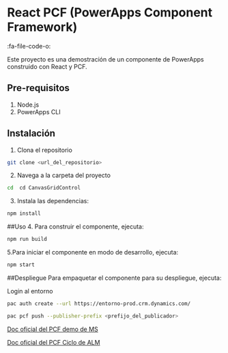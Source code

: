 
# React PCF (PowerApps Component Framework)

:fa-file-code-o:

Este proyecto es una demostración de un componente de PowerApps construido con React y PCF.

## Pre-requisitos

1. Node.js
2. PowerApps CLI

## Instalación

1. Clona el repositorio

```bash
git clone <url_del_repositorio>
```

2.  Navega a la carpeta del proyecto

```bash
cd  cd CanvasGridControl
```

3. Instala las dependencias:

```bash
npm install
```


  ##Uso
4. Para construir el componente, ejecuta:

```bash
npm run build
```

5.Para iniciar el componente en modo de desarrollo, ejecuta:

```bash
npm start
```

##Despliegue
Para empaquetar el componente para su despliegue, ejecuta:

Login al entorno

```bash
pac auth create --url https://entorno-prod.crm.dynamics.com/
```

```bash
pac pcf push --publisher-prefix <prefijo_del_publicador>
```
[Doc oficial del PCF demo de MS](http://https://learn.microsoft.com/en-us/power-apps/developer/component-framework/tutorial-create-canvas-dataset-component?tabs=before "Doc oficial de MS")


[Doc oficial del PCF Ciclo de ALM ](https://learn.microsoft.com/en-us/power-apps/developer/component-framework/code-components-alm "Doc oficial de MS")